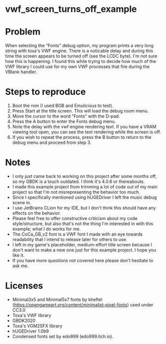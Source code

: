 # vwf_screen_turns_off_example

# Problem
When selecting the "Fonts" debug option, my program prints a very long string with toxa's VWF engine. There is a noticable delay and during this time the screen appears to be turned off (see the LCDC byte). I'm not sure how this is happening. I found this while trying to decide how much of the VWF library I could use for my own VWF processes that fire during the VBlank handler.

# Steps to reproduce
1) Boot the rom (I used BGB and Emulicious to test).
2) Press Start at the title screen. This will load the debug room menu.
3) Move the cursor to the word "Fonts" with the D-pad.
4) Press the A button to enter the Fonts debug menu.
5) Note the delay with the vwf engine rendering text. If you have a VRAM viewing tool open, you can see the text rendering while the screen is off.
6) If you wish to repeat the process, press the B button to return to the debug menu and proceed from step 3.

# Notes
* I only just came back to working on this project after some months off, so my GBDK is a touch outdated. I think it's 4.0.6 or thereabouts.
* I made this example project from trimming a lot of code out of my main project so that I'm not misrepresenting the behavior too much.
* Since I specifically mentioned using hUGEDriver I left the music debug scene in.
* I use JetBrains CLion for my IDE, but I don't think this should have any effects on the behavior.
* Please feel free to offer constructive criticism about my code style/structure, but also that's not the thing I'm interested in with this example; what I do works for me.
* The CoCa_GB_v2 font is a VWF font I made with an eye towards readability that I intend to release later for others to use.
* I left in my game's placeholder, medium-effort title screen because I don't want to make a new one just for this example project. I hope you like it.
* If you have more questions not covered here please don't hesitate to ask me.

# Licenses
* Minimal3x5 and Minimal5x7 fonts by kheftel (https://opengameart.org/content/minimalist-pixel-fonts) used under CC3.0
* Toxa's VWF library
* GBDK2020 
* Toxa's VGM2SFX library
* hUGEDriver 1.0b9
* Condensed fonts set by edo999 (edo999.itch.io).
